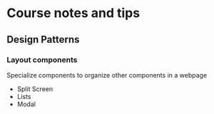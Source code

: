 # Course notes and tips

## Design Patterns
### Layout components
Specialize components to organize other components in a webpage

- Split Screen
- Lists
- Modal